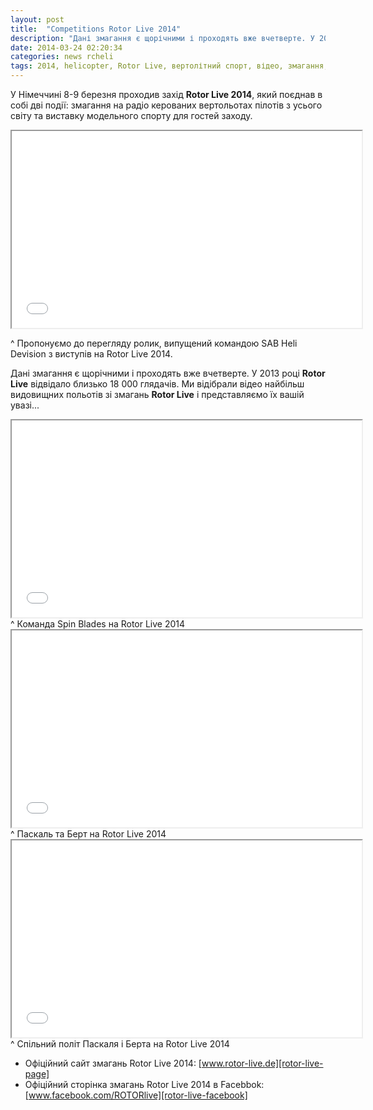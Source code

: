 ```yaml
---
layout: post
title:  "Competitions Rotor Live 2014"
description: "Дані змагання є щорічними і проходять вже вчетверте. У 2013 році Rotor Live відвідало близько 18 000 глядачів. Ми відібрали відео найбільш видовищних польотів зі змагань Rotor Live і представляємо їх вашій увазі."
date: 2014-03-24 02:20:34
categories: news rcheli
tags: 2014, helicopter, Rotor Live, вертолітний спорт, відео, змагання, новини, події, 
---
```


У Німеччині 8-9 березня проходив захід **Rotor Live 2014**, який поєднав в собі дві події: змагання на радіо керованих вертольотах пілотів з усього світу та виставку модельного спорту для гостей заходу.

<iframe width="560" height="315" src="//www.youtube.com/embed/mTokq44dkkQ" allowfullscreen></iframe>

^ Пропонуємо до перегляду ролик, випущений командою SAB Heli Devision з виступів на Rotor Live 2014.

Дані змагання є щорічними і проходять вже вчетверте. У 2013 році <strong>Rotor Live</strong> відвідало близько 18 000 глядачів. Ми відібрали відео найбільш видовищних польотів зі змагань <strong>Rotor Live</strong> і представляємо їх вашій увазі...

<iframe width="560" height="315" src="//www.youtube.com/embed/tJ0Ea6SKS7c" allowfullscreen></iframe>
^ Команда Spin Blades на Rotor Live 2014

<iframe width="560" height="315" src="//www.youtube.com/embed/8xipXqSGL3U" allowfullscreen></iframe>
^ Паскаль та Берт на Rotor Live 2014

<iframe width="560" height="315" src="//www.youtube.com/embed/P-XNZYaWkPg" allowfullscreen></iframe>
^ Спільний політ Паскаля і Берта на Rotor Live 2014

* Офіційний сайт змагань Rotor Live 2014: [www.rotor-live.de][rotor-live-page]
* Офіційний сторінка змагань Rotor Live 2014 в Facebbok: [www.facebook.com/ROTORlive][rotor-live-facebook]

[rotor-live-page]: http://www.rotor-live.de/wp/
[rotor-live-facebook]: https://www.facebook.com/ROTORlive
